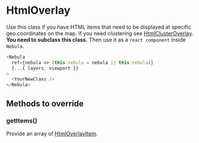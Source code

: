 # HtmlOverlay

Use this class if you have HTML items that need to be displayed at specific geo coordinates on the map.
If you need clustering see [HtmlClusterOverlay](documentation/api-reference/htmlclusteroverlay).
**You need to subclass this class.** Then use it as a `react component` inside `Nebula`.


```js
<Nebula
  ref={nebula => (this.nebula = nebula || this.nebula)}
  {...{ layers, viewport }}
>
  <YourNewClass />
</Nebula>
```


## Methods to override
### getItems()
Provide an array of [HtmlOverlayItem](documentation/api-reference/htmloverlayitem).


